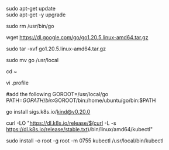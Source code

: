 sudo apt-get update  
sudo apt-get -y upgrade

sudo rm /usr/bin/go

wget https://dl.google.com/go/go1.20.5.linux-amd64.tar.gz

sudo tar -xvf go1.20.5.linux-amd64.tar.gz   

sudo mv go /usr/local  

cd ~

vi .profile

#add the following
GOROOT=/usr/local/go
PATH=$GOPATH/bin:$GOROOT/bin:/home/ubuntu/go/bin:$PATH


go install sigs.k8s.io/kind@v0.20.0

curl -LO "https://dl.k8s.io/release/$(curl -L -s https://dl.k8s.io/release/stable.txt)/bin/linux/amd64/kubectl"

sudo install -o root -g root -m 0755 kubectl /usr/local/bin/kubectl
